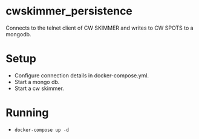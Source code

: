 # cwskimmer_persistence

Connects to the telnet client of CW SKIMMER and writes to CW SPOTS to a mongodb.

# Setup
- Configure connection details in docker-compose.yml.
- Start a mongo db.
- Start a cw skimmer.

# Running
- `docker-compose up -d`